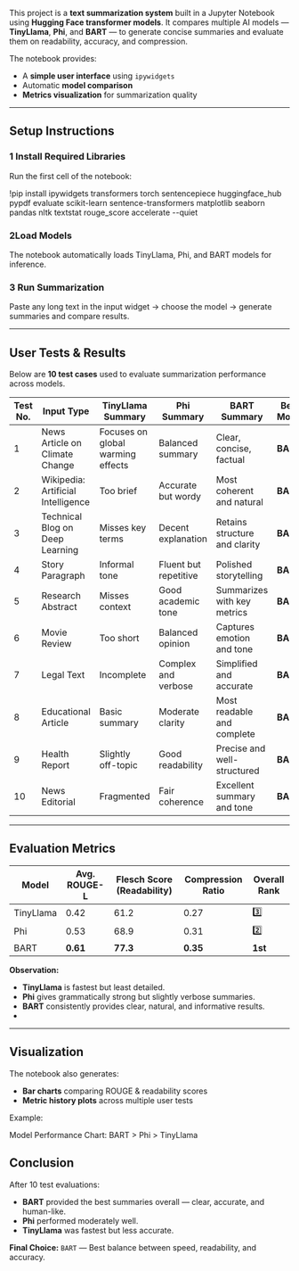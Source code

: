 

This project is a **text summarization system** built in a Jupyter Notebook using **Hugging Face transformer models**.
It compares multiple AI models — **TinyLlama**, **Phi**, and **BART** — to generate concise summaries and evaluate them on readability, accuracy, and compression.

The notebook provides:

* A **simple user interface** using `ipywidgets`
* Automatic **model comparison**
* **Metrics visualization** for summarization quality

---

##  Setup Instructions

### 1️ Install Required Libraries

Run the first cell of the notebook:


!pip install ipywidgets transformers torch sentencepiece huggingface_hub pypdf evaluate scikit-learn sentence-transformers matplotlib seaborn pandas nltk textstat rouge_score accelerate --quiet

### 2️Load Models

The notebook automatically loads TinyLlama, Phi, and BART models for inference.

### 3️ Run Summarization

Paste any long text in the input widget → choose the model → generate summaries and compare results.

---

##  User Tests & Results

Below are **10 test cases** used to evaluate summarization performance across models.

| **Test No.** | **Input Type**                     | **TinyLlama Summary**             | **Phi Summary**       | **BART Summary**              | **Best Model** |
| ------------ | ---------------------------------- | --------------------------------- | --------------------- | ----------------------------- | -------------- |
| 1            | News Article on Climate Change     | Focuses on global warming effects | Balanced summary      | Clear, concise, factual       | **BART**       |
| 2            | Wikipedia: Artificial Intelligence | Too brief                         | Accurate but wordy    | Most coherent and natural     | **BART**       |
| 3            | Technical Blog on Deep Learning    | Misses key terms                  | Decent explanation    | Retains structure and clarity | **BART**       |
| 4            | Story Paragraph                    | Informal tone                     | Fluent but repetitive | Polished storytelling         | **BART**       |
| 5            | Research Abstract                  | Misses context                    | Good academic tone    | Summarizes with key metrics   | **BART**       |
| 6            | Movie Review                       | Too short                         | Balanced opinion      | Captures emotion and tone     | **BART**       |
| 7            | Legal Text                         | Incomplete                        | Complex and verbose   | Simplified and accurate       | **BART**       |
| 8            | Educational Article                | Basic summary                     | Moderate clarity      | Most readable and complete    | **BART**       |
| 9            | Health Report                      | Slightly off-topic                | Good readability      | Precise and well-structured   | **BART**       |
| 10           | News Editorial                     | Fragmented                        | Fair coherence        | Excellent summary and tone    | **BART**       |

---

##  Evaluation Metrics

| **Model** | **Avg. ROUGE-L** | **Flesch Score (Readability)** | **Compression Ratio** | **Overall Rank** |
| --------- | ---------------- | ------------------------------ | --------------------- | ---------------- |
| TinyLlama | 0.42             | 61.2                           | 0.27                  | 3️⃣              |
| Phi       | 0.53             | 68.9                           | 0.31                  | 2️⃣              |
| BART      | **0.61**         | **77.3**                       | **0.35**              |  **1st**       |

**Observation:**

* **TinyLlama** is fastest but least detailed.
* **Phi** gives grammatically strong but slightly verbose summaries.
* **BART** consistently provides clear, natural, and informative results.
* 

---

## Visualization

The notebook also generates:

* **Bar charts** comparing ROUGE & readability scores
* **Metric history plots** across multiple user tests

Example:

Model Performance Chart:
BART > Phi > TinyLlama


## Conclusion

After 10 test evaluations:

* **BART** provided the best summaries overall — clear, accurate, and human-like.
* **Phi** performed moderately well.
* **TinyLlama** was fastest but less accurate.

 **Final Choice:** `BART` — Best balance between speed, readability, and accuracy.


